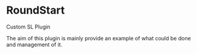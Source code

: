 # RoundStart
Custom SL Plugin

The aim of this plugin is mainly provide an example of what could be done and management of it.
